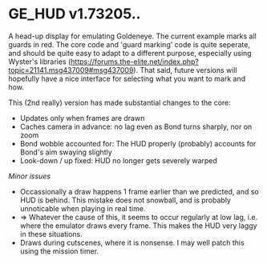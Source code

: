 # GE_HUD v1.73205..
A head-up display for emulating Goldeneye. The current example marks all guards in red. The core code and 'guard marking' code is quite seperate, and should be quite easy to adapt to a different purpose, especially using Wyster's libraries (https://forums.the-elite.net/index.php?topic=21141.msg437009#msg437009). That said, future versions will hopefully have a nice interface for selecting what you want to mark and how. 

This (2nd really) version has made substantial changes to the core:
* Updates only when frames are drawn
* Caches camera in advance: no lag even as Bond turns sharply, nor on zoom
* Bond wobble accounted for: The HUD properly (probably) accounts for Bond's aim swaying slightly
* Look-down / up fixed: HUD no longer gets severely warped


*Minor issues*
* Occassionally a draw happens 1 frame earlier than we predicted, and so HUD is behind.
  This mistake does not snowball, and is probably unnoticable when playing in real time.
* => Whatever the cause of this, it seems to occur regularly at low lag, i.e. where the emulator draws every frame. This makes the HUD very laggy in these situations.
* Draws during cutscenes, where it is nonsense. I may well patch this using the mission timer.
